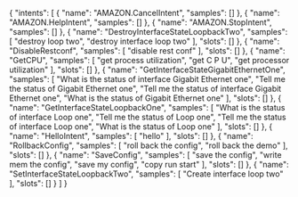 {
  "intents": [
    {
      "name": "AMAZON.CancelIntent",
      "samples": []
    },
    {
      "name": "AMAZON.HelpIntent",
      "samples": []
    },
    {
      "name": "AMAZON.StopIntent",
      "samples": []
    },
    {
      "name": "DestroyInterfaceStateLoopbackTwo",
      "samples": [
        "destroy loop two",
        "destroy interface loop two"
      ],
      "slots": []
    },
    {
      "name": "DisableRestconf",
      "samples": [
        "disable rest conf"
      ],
      "slots": []
    },
    {
      "name": "GetCPU",
      "samples": [
        "get process utilization",
        "get C P U",
        "get processor utilization"
      ],
      "slots": []
    },
    {
      "name": "GetInterfaceStateGigabitEthernetOne",
      "samples": [
        "What is the status of interface Gigabit Ethernet one",
        "Tell me the status of Gigabit Ethernet one",
        "Tell me the status of interface Gigabit Ethernet one",
        "What is the status of Gigabit Ethernet one"
      ],
      "slots": []
    },
    {
      "name": "GetInterfaceStateLoopbackOne",
      "samples": [
        "What is the status of interface Loop one",
        "Tell me the status of Loop one",
        "Tell me the status of interface Loop one",
        "What is the status of Loop one"
      ],
      "slots": []
    },
    {
      "name": "HelloIntent",
      "samples": [
        "hello"
      ],
      "slots": []
    },
    {
      "name": "RollbackConfig",
      "samples": [
        "roll back the config",
        "roll back the demo"
      ],
      "slots": []
    },
    {
      "name": "SaveConfig",
      "samples": [
        "save the config",
        "write mem the config",
        "save my config",
        "copy run start"
      ],
      "slots": []
    },
    {
      "name": "SetInterfaceStateLoopbackTwo",
      "samples": [
        "Create interface loop two"
      ],
      "slots": []
    }
  ]
}
